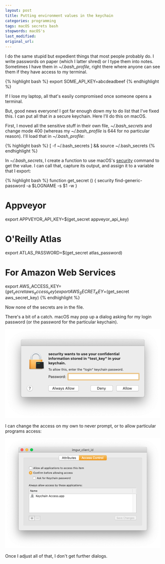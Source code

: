 ```yaml
---
layout: post
title: Putting environment values in the keychain
categories: programming
tags: macOS secrets bash
stopwords: macOS's
last_modified:
original_url:
---
```


I do the same stupid but expedient things that most people probably do. I write passwords on paper (which I latter shred) or I type them into notes. Sometimes I have them in *~/.bash_profile*, right there where anyone can see them if they have access to my terminal.

{% highlight bash %}
export SOME_API_KEY=abcdeadbeef
{% endhighlight %}

If I lose my laptop, all that's easily compromised once someone opens
a terminal.

But, good news everyone! I got far enough down my to do list that I've fixed this. I can put all that in a secure keychain. Here I'll do this on macOS.

First, I moved all the sensitive stuff in their own file, *~/.bash_secrets* and change mode 400 (whereas my *~/.bash_profile* is 644 for no particular reason). I'll load that in *~/.bash_profile*:

{% highlight bash %}
[ -f ~/.bash_secrets ] && source ~/.bash_secrets
{% endhighlight %}

In *~/.bash_secrets*, I create a function to use macOS's [security](https://ss64.com/osx/security.html) command to get the value. I can call that, capture its output, and assign it to a variable that I export:

{% highlight bash %}
function get_secret () {
	security find-generic-password -a $LOGNAME -s $1 -w
	}

# Appveyor
export APPVEYOR_API_KEY=$(get_secret appveyor_api_key)

# O'Reilly Atlas
export ATLAS_PASSWORD=$(get_secret atlas_password)

# For Amazon Web Services
export AWS_ACCESS_KEY=$(get_secret aws_access_key)
export AWS_SECRET_KEY=$(get_secret aws_secret_key)
{% endhighlight %}

Now none of the secrets are in the file.

There's a bit of a catch. macOS may pop up a dialog asking for my login password (or the password for the particular keychain).

![](/images/keychains/dialog.png)

I can change the access on my own to never prompt, or to allow particular programs access:

![](/images/keychains/access.png)

Once I adjust all of that, I don't get further dialogs.
